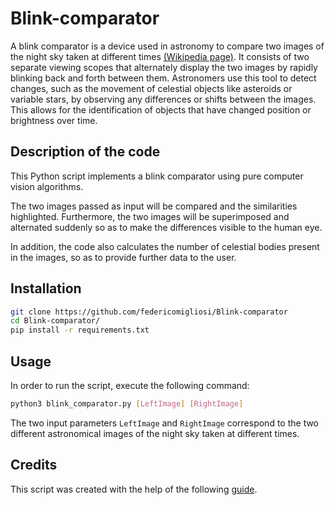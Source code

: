 # Blink-comparator
A blink comparator is a device used in astronomy to compare two images of the night sky taken at different times [(Wikipedia page)](https://en.wikipedia.org/wiki/Blink_comparator). It consists of two separate viewing scopes that alternately display the two images by rapidly blinking back and forth between them. Astronomers use this tool to detect changes, such as the movement of celestial objects like asteroids or variable stars, by observing any differences or shifts between the images. This allows for the identification of objects that have changed position or brightness over time.

## Description of the code
This Python script implements a blink comparator using pure computer vision algorithms.

The two images passed as input will be compared and the similarities highlighted. Furthermore, the two images will be superimposed and alternated suddenly so as to make the differences visible to the human eye.

In addition, the code also calculates the number of celestial bodies present in the images, so as to provide further data to the user.

## Installation
```bash
git clone https://github.com/federicomigliosi/Blink-comparator
cd Blink-comparator/
pip install -r requirements.txt
```
## Usage
In order to run the script, execute the following command:
```bash
python3 blink_comparator.py [LeftImage] [RightImage]
```
The two input parameters ```LeftImage``` and ```RightImage``` correspond to the two different astronomical images of the night sky taken at different times.

## Credits
This script was created with the help of the following [guide](https://nostarch.com/real-world-python).
